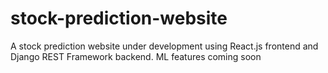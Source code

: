 # stock-prediction-website
A stock prediction website under development using React.js frontend and Django REST Framework backend. ML features coming soon

